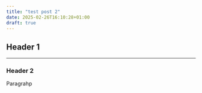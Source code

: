 ```yaml
---
title: "test post 2"
date: 2025-02-26T16:10:28+01:00
draft: true
---
```


## Header 1
<hr>

### Header 2

Paragrahp